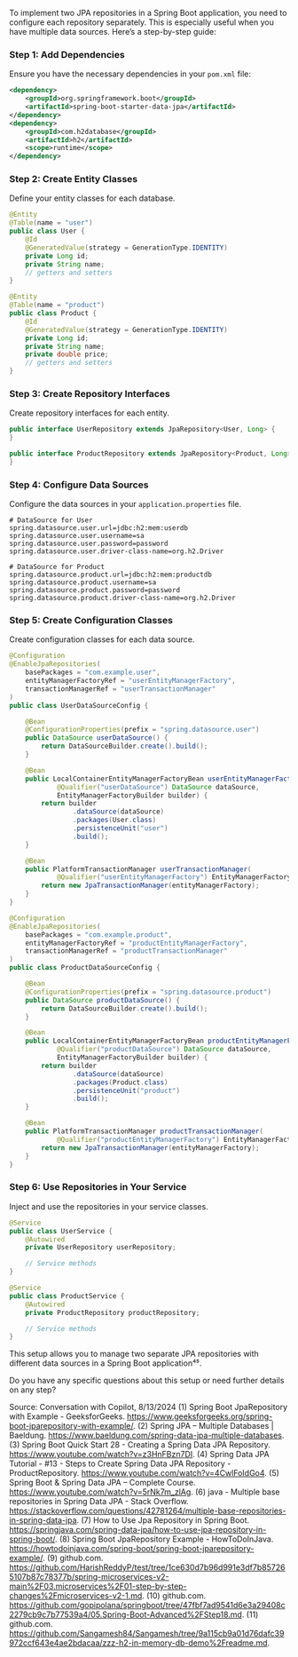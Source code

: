 To implement two JPA repositories in a Spring Boot application, you need to configure each repository separately. This is especially useful when you have multiple data sources. Here’s a step-by-step guide:

### Step 1: Add Dependencies
Ensure you have the necessary dependencies in your `pom.xml` file:

```xml
<dependency>
    <groupId>org.springframework.boot</groupId>
    <artifactId>spring-boot-starter-data-jpa</artifactId>
</dependency>
<dependency>
    <groupId>com.h2database</groupId>
    <artifactId>h2</artifactId>
    <scope>runtime</scope>
</dependency>
```

### Step 2: Create Entity Classes
Define your entity classes for each database.

```java
@Entity
@Table(name = "user")
public class User {
    @Id
    @GeneratedValue(strategy = GenerationType.IDENTITY)
    private Long id;
    private String name;
    // getters and setters
}

@Entity
@Table(name = "product")
public class Product {
    @Id
    @GeneratedValue(strategy = GenerationType.IDENTITY)
    private Long id;
    private String name;
    private double price;
    // getters and setters
}
```

### Step 3: Create Repository Interfaces
Create repository interfaces for each entity.

```java
public interface UserRepository extends JpaRepository<User, Long> {
}

public interface ProductRepository extends JpaRepository<Product, Long> {
}
```

### Step 4: Configure Data Sources
Configure the data sources in your `application.properties` file.

```properties
# DataSource for User
spring.datasource.user.url=jdbc:h2:mem:userdb
spring.datasource.user.username=sa
spring.datasource.user.password=password
spring.datasource.user.driver-class-name=org.h2.Driver

# DataSource for Product
spring.datasource.product.url=jdbc:h2:mem:productdb
spring.datasource.product.username=sa
spring.datasource.product.password=password
spring.datasource.product.driver-class-name=org.h2.Driver
```

### Step 5: Create Configuration Classes
Create configuration classes for each data source.

```java
@Configuration
@EnableJpaRepositories(
    basePackages = "com.example.user",
    entityManagerFactoryRef = "userEntityManagerFactory",
    transactionManagerRef = "userTransactionManager"
)
public class UserDataSourceConfig {

    @Bean
    @ConfigurationProperties(prefix = "spring.datasource.user")
    public DataSource userDataSource() {
        return DataSourceBuilder.create().build();
    }

    @Bean
    public LocalContainerEntityManagerFactoryBean userEntityManagerFactory(
            @Qualifier("userDataSource") DataSource dataSource,
            EntityManagerFactoryBuilder builder) {
        return builder
                .dataSource(dataSource)
                .packages(User.class)
                .persistenceUnit("user")
                .build();
    }

    @Bean
    public PlatformTransactionManager userTransactionManager(
            @Qualifier("userEntityManagerFactory") EntityManagerFactory entityManagerFactory) {
        return new JpaTransactionManager(entityManagerFactory);
    }
}

@Configuration
@EnableJpaRepositories(
    basePackages = "com.example.product",
    entityManagerFactoryRef = "productEntityManagerFactory",
    transactionManagerRef = "productTransactionManager"
)
public class ProductDataSourceConfig {

    @Bean
    @ConfigurationProperties(prefix = "spring.datasource.product")
    public DataSource productDataSource() {
        return DataSourceBuilder.create().build();
    }

    @Bean
    public LocalContainerEntityManagerFactoryBean productEntityManagerFactory(
            @Qualifier("productDataSource") DataSource dataSource,
            EntityManagerFactoryBuilder builder) {
        return builder
                .dataSource(dataSource)
                .packages(Product.class)
                .persistenceUnit("product")
                .build();
    }

    @Bean
    public PlatformTransactionManager productTransactionManager(
            @Qualifier("productEntityManagerFactory") EntityManagerFactory entityManagerFactory) {
        return new JpaTransactionManager(entityManagerFactory);
    }
}
```

### Step 6: Use Repositories in Your Service
Inject and use the repositories in your service classes.

```java
@Service
public class UserService {
    @Autowired
    private UserRepository userRepository;

    // Service methods
}

@Service
public class ProductService {
    @Autowired
    private ProductRepository productRepository;

    // Service methods
}
```

This setup allows you to manage two separate JPA repositories with different data sources in a Spring Boot application⁴⁵.

Do you have any specific questions about this setup or need further details on any step?

Source: Conversation with Copilot, 8/13/2024
(1) Spring Boot JpaRepository with Example - GeeksforGeeks. https://www.geeksforgeeks.org/spring-boot-jparepository-with-example/.
(2) Spring JPA – Multiple Databases | Baeldung. https://www.baeldung.com/spring-data-jpa-multiple-databases.
(3) Spring Boot Quick Start 28 - Creating a Spring Data JPA Repository. https://www.youtube.com/watch?v=z3HnFBzn7DI.
(4) Spring Data JPA Tutorial - #13 - Steps to Create Spring Data JPA Repository - ProductRepository. https://www.youtube.com/watch?v=4CwlFoIdGo4.
(5) Spring Boot & Spring Data JPA – Complete Course. https://www.youtube.com/watch?v=5rNk7m_zlAg.
(6) java - Multiple base repositories in Spring Data JPA - Stack Overflow. https://stackoverflow.com/questions/42781264/multiple-base-repositories-in-spring-data-jpa.
(7) How to Use Jpa Repository in Spring Boot. https://springjava.com/spring-data-jpa/how-to-use-jpa-repository-in-spring-boot/.
(8) Spring Boot JpaRepository Example - HowToDoInJava. https://howtodoinjava.com/spring-boot/spring-boot-jparepository-example/.
(9) github.com. https://github.com/HarishReddyP/test/tree/1ce630d7b96d991e3df7b857265107b87c78377b/spring-microservices-v2-main%2F03.microservices%2F01-step-by-step-changes%2Fmicroservices-v2-1.md.
(10) github.com. https://github.com/gopipolana/springboot/tree/47fbf7ad9541d6e3a29408c2279cb9c7b77539a4/05.Spring-Boot-Advanced%2FStep18.md.
(11) github.com. https://github.com/Sangamesh84/Sangamesh/tree/9a115cb9a01d76dafc39972ccf643e4ae2bdacaa/zzz-h2-in-memory-db-demo%2Freadme.md.
